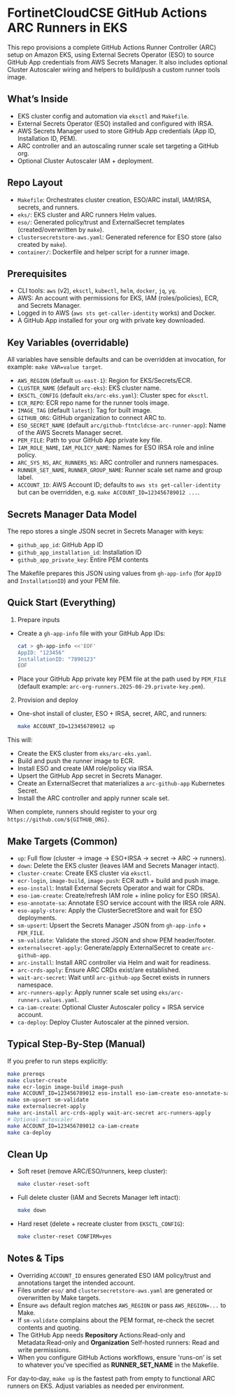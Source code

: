 # FortinetCloudCSE GitHub Actions ARC Runners in EKS

This repo provisions a complete GitHub Actions Runner Controller (ARC) setup on Amazon EKS, using External Secrets Operator (ESO) to source GitHub App credentials from AWS Secrets Manager. It also includes optional Cluster Autoscaler wiring and helpers to build/push a custom runner tools image.

## What’s Inside

- EKS cluster config and automation via `eksctl` and `Makefile`.
- External Secrets Operator (ESO) installed and configured with IRSA.
- AWS Secrets Manager used to store GitHub App credentials (App ID, Installation ID, PEM).
- ARC controller and an autoscaling runner scale set targeting a GitHub org.
- Optional Cluster Autoscaler IAM + deployment.

## Repo Layout

- `Makefile`: Orchestrates cluster creation, ESO/ARC install, IAM/IRSA, secrets, and runners.
- `eks/`: EKS cluster and ARC runners Helm values.
- `eso/`: Generated policy/trust and ExternalSecret templates (created/overwritten by `make`).
- `clustersecretstore-aws.yaml`: Generated reference for ESO store (also created by `make`).
- `container/`: Dockerfile and helper script for a runner image.

## Prerequisites

- CLI tools: `aws` (v2), `eksctl`, `kubectl`, `helm`, `docker`, `jq`, `yq`.
- AWS: An account with permissions for EKS, IAM (roles/policies), ECR, and Secrets Manager.
- Logged in to AWS (`aws sts get-caller-identity` works) and Docker.
- A GitHub App installed for your org with private key downloaded.

## Key Variables (overridable)

All variables have sensible defaults and can be overridden at invocation, for example: `make VAR=value target`.

- `AWS_REGION` (default `us-east-1`): Region for EKS/Secrets/ECR.
- `CLUSTER_NAME` (default `arc-eks`): EKS cluster name.
- `EKSCTL_CONFIG` (default `eks/arc-eks.yaml`): Cluster spec for `eksctl`.
- `ECR_REPO`: ECR repo name for the runner tools image.
- `IMAGE_TAG` (default `latest`): Tag for built image.
- `GITHUB_ORG`: GitHub organization to connect ARC to.
- `ESO_SECRET_NAME` (default `arc/github-ftntcldcse-arc-runner-app`): Name of the AWS Secrets Manager secret.
- `PEM_FILE`: Path to your GitHub App private key file.
- `IAM_ROLE_NAME`, `IAM_POLICY_NAME`: Names for ESO IRSA role and inline policy.
- `ARC_SYS_NS`, `ARC_RUNNERS_NS`: ARC controller and runners namespaces.
- `RUNNER_SET_NAME`, `RUNNER_GROUP_NAME`: Runner scale set name and group label.
- `ACCOUNT_ID`: AWS Account ID; defaults to `aws sts get-caller-identity` but can be overridden, e.g. `make ACCOUNT_ID=123456789012 ...`.

## Secrets Manager Data Model

The repo stores a single JSON secret in Secrets Manager with keys:

- `github_app_id`: GitHub App ID
- `github_app_installation_id`: Installation ID
- `github_app_private_key`: Entire PEM contents

The Makefile prepares this JSON using values from `gh-app-info` (for `AppID` and `InstallationID`) and your PEM file.

## Quick Start (Everything)

1) Prepare inputs

- Create a `gh-app-info` file with your GitHub App IDs:

  ```bash
  cat > gh-app-info <<'EOF'
  AppID: "123456"
  InstallationID: "7890123"
  EOF
  ```

- Place your GitHub App private key PEM file at the path used by `PEM_FILE` (default example: `arc-org-runners.2025-08-29.private-key.pem`).

2) Provision and deploy

- One-shot install of cluster, ESO + IRSA, secret, ARC, and runners:

  ```bash
  make ACCOUNT_ID=123456789012 up
  ```

This will:

- Create the EKS cluster from `eks/arc-eks.yaml`.
- Build and push the runner image to ECR.
- Install ESO and create IAM role/policy via IRSA.
- Upsert the GitHub App secret in Secrets Manager.
- Create an ExternalSecret that materializes a `arc-github-app` Kubernetes Secret.
- Install the ARC controller and apply runner scale set.

When complete, runners should register to your org `https://github.com/${GITHUB_ORG}`.

## Make Targets (Common)

- `up`: Full flow (cluster → image → ESO+IRSA → secret → ARC → runners).
- `down`: Delete the EKS cluster (leaves IAM and Secrets Manager intact).
- `cluster-create`: Create EKS cluster via `eksctl`.
- `ecr-login`, `image-build`, `image-push`: ECR auth + build and push image.
- `eso-install`: Install External Secrets Operator and wait for CRDs.
- `eso-iam-create`: Create/refresh IAM role + inline policy for ESO (IRSA).
- `eso-annotate-sa`: Annotate ESO service account with the IRSA role ARN.
- `eso-apply-store`: Apply the ClusterSecretStore and wait for ESO deployments.
- `sm-upsert`: Upsert the Secrets Manager JSON from `gh-app-info` + `PEM_FILE`.
- `sm-validate`: Validate the stored JSON and show PEM header/footer.
- `externalsecret-apply`: Generate/apply ExternalSecret to create `arc-github-app`.
- `arc-install`: Install ARC controller via Helm and wait for readiness.
- `arc-crds-apply`: Ensure ARC CRDs exist/are established.
- `wait-arc-secret`: Wait until `arc-github-app` Secret exists in runners namespace.
- `arc-runners-apply`: Apply runner scale set using `eks/arc-runners.values.yaml`.
- `ca-iam-create`: Optional Cluster Autoscaler policy + IRSA service account.
- `ca-deploy`: Deploy Cluster Autoscaler at the pinned version.

## Typical Step-By-Step (Manual)

If you prefer to run steps explicitly:

```bash
make prereqs
make cluster-create
make ecr-login image-build image-push
make ACCOUNT_ID=123456789012 eso-install eso-iam-create eso-annotate-sa eso-apply-store
make sm-upsert sm-validate
make externalsecret-apply
make arc-install arc-crds-apply wait-arc-secret arc-runners-apply
# Optional autoscaler
make ACCOUNT_ID=123456789012 ca-iam-create
make ca-deploy
```

## Clean Up

- Soft reset (remove ARC/ESO/runners, keep cluster):

  ```bash
  make cluster-reset-soft
  ```

- Full delete cluster (IAM and Secrets Manager left intact):

  ```bash
  make down
  ```

- Hard reset (delete + recreate cluster from `EKSCTL_CONFIG`):

  ```bash
  make cluster-reset CONFIRM=yes
  ```

## Notes & Tips

- Overriding `ACCOUNT_ID` ensures generated ESO IAM policy/trust and annotations target the intended account.
- Files under `eso/` and `clustersecretstore-aws.yaml` are generated or overwritten by Make targets.
- Ensure `aws` default region matches `AWS_REGION` or pass `AWS_REGION=...` to Make.
- If `sm-validate` complains about the PEM format, re-check the secret contents and quoting.
- The GitHub App needs **Repository** Actions:Read-only and Metadata:Read-only and **Organization** Self-hosted runners: Read and write permissions.
- When you configure GitHub Actions workflows, ensure 'runs-on' is set to whatever you've specified as **RUNNER_SET_NAME** in the Makefile. 

For day‑to‑day, `make up` is the fastest path from empty to functional ARC runners on EKS. Adjust variables as needed per environment.

